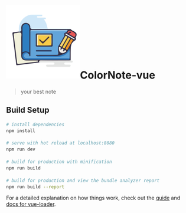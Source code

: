 
# <img src="https://raw.githubusercontent.com/PomZWJ/colornote-vue/master/static/fav2.png" width="200" height="200">ColorNote-vue










> your best note

## Build Setup

``` bash
# install dependencies
npm install

# serve with hot reload at localhost:8080
npm run dev

# build for production with minification
npm run build

# build for production and view the bundle analyzer report
npm run build --report
```

For a detailed explanation on how things work, check out the [guide](http://vuejs-templates.github.io/webpack/) and [docs for vue-loader](http://vuejs.github.io/vue-loader).

